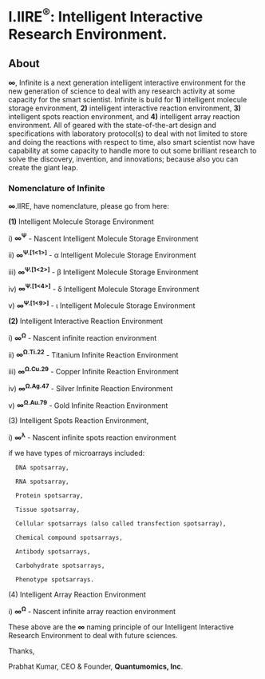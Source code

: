 # I.IIRE<sup>®</sup>: Intelligent Interactive Research Environment.


## About
<b>∞</b>, Infinite is a next generation intelligent interactive environment for the new generation of science to deal with any research activity at some capacity for the smart scientist. Infinite is build for <b>1)</b> intelligent molecule storage environment, <b>2)</b> intelligent interactive reaction environment, <b>3)</b> intelligent spots reaction environment, and <b>4)</b> intelligent array reaction environment. All of geared with the state-of-the-art design and specifications with laboratory protocol(s) to deal with not limited to store and doing the reactions with respect to time, also smart scientist now have capability at some capacity to handle more to out some brilliant research to solve the discovery, invention, and innovations; because also you can create the giant leap.

### Nomenclature of Infinite

<b>∞</b>.IIRE, have nomenclature, please go from here:

<b>(1)</b> Intelligent Molecule Storage Environment

i) <b>∞<sup>Ψ</sup></b> - Nascent Intelligent Molecule Storage Environment

ii) <b>∞<sup>Ψ.[1<1>]</sup></b> - α Intelligent Molecule Storage Environment

iii) <b>∞<sup>Ψ.[1<2>]</sup></b> - β Intelligent Molecule Storage Environment

iv) <b>∞<sup>Ψ.[1<4>]</sup></b> - δ Intelligent Molecule Storage Environment

v) <b>∞<sup>Ψ.[1<9>]</sup></b> - ι Intelligent Molecule Storage Environment

<b>(2)</b> Intelligent Interactive Reaction Environment

i) <b>∞<sup>Ω</sup></b> - Nascent infinite reaction environment

ii) <b>∞<sup>Ω.Ti.22</sup></b> - Titanium Infinite Reaction Environment

iii) <b>∞<sup>Ω.Cu.29</sup></b> - Copper Infinite Reaction Environment

iv) <b>∞<sup>Ω.Ag.47</sup></b> - Silver Infinite Reaction Environment

v) <b>∞<sup>Ω.Au.79</sup></b> - Gold Infinite Reaction Environment

(3) Intelligent Spots Reaction Environment,

i) <b>∞<sup>λ</sup></b> - Nascent infinite spots reaction environment

   if we have types of microarrays included:
   
      DNA spotsarray,
      
      RNA spotsarray,
      
      Protein spotsarray,
      
      Tissue spotsarray,
      
      Cellular spotsarrays (also called transfection spotsarray),
      
      Chemical compound spotsarrays,
      
      Antibody spotsarrays,
      
      Carbohydrate spotsarrays,
      
      Phenotype spotsarrays.

(4) Intelligent Array Reaction Environment

i) <b>∞<sup>Ω</sup></b> - Nascent infinite array reaction environment

These above are the <b>∞</b> naming principle of our Intelligent Interactive Research Environment to deal with future sciences.

Thanks,

Prabhat Kumar, CEO & Founder, <b>Quantumomics, Inc</b>.



